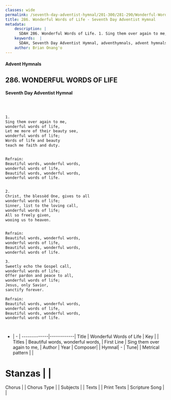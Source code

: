 ```yaml
---
classes: wide
permalink: /seventh-day-adventist-hymnal/201-300/281-290/Wonderful-Words-of-Life/
title: 286. Wonderful Words of Life - Seventh Day Adventist Hymnal
metadata:
    description: |
      SDAH 286. Wonderful Words of Life. 1. Sing them over again to me, wonderful words of life, Let me more of their beauty see, wonderful words of life; Words of life and beauty teach me faith and duty. 
    keywords:  |
      SDAH, Seventh Day Adventist Hymnal, adventhymnals, advent hymnals, Wonderful Words of Life, Sing them over again to me, ,Beautiful words, wonderful words,
    author: Brian Onang'o
---
```


#### Advent Hymnals
## 286. WONDERFUL WORDS OF LIFE
#### Seventh Day Adventist Hymnal

```txt



1.
Sing them over again to me,
wonderful words of life,
Let me more of their beauty see,
wonderful words of life;
Words of life and beauty
teach me faith and duty.


Refrain:
Beautiful words, wonderful words,
wonderful words of life,
Beautiful words, wonderful words,
wonderful words of life.


2.
Christ, the blessèd One, gives to all
wonderful words of life;
Sinner, list to the loving call,
wonderful words of life;
All so freely given,
wooing us to heaven.


Refrain:
Beautiful words, wonderful words,
wonderful words of life,
Beautiful words, wonderful words,
wonderful words of life.

3.
Sweetly echo the Gospel call,
wonderful words of life;
Offer pardon and peace to all,
wonderful words of life;
Jesus, only Savior,
sanctify forever.

Refrain:
Beautiful words, wonderful words,
wonderful words of life,
Beautiful words, wonderful words,
wonderful words of life.




```

- |   -  |
-------------|------------|
Title | Wonderful Words of Life |
Key |  |
Titles | Beautiful words, wonderful words, |
First Line | Sing them over again to me, |
Author | 
Year | 
Composer|  |
Hymnal|  - |
Tune|  |
Metrical pattern | |
# Stanzas |  |
Chorus |  |
Chorus Type |  |
Subjects |  |
Texts |  |
Print Texts | 
Scripture Song |  |
  

